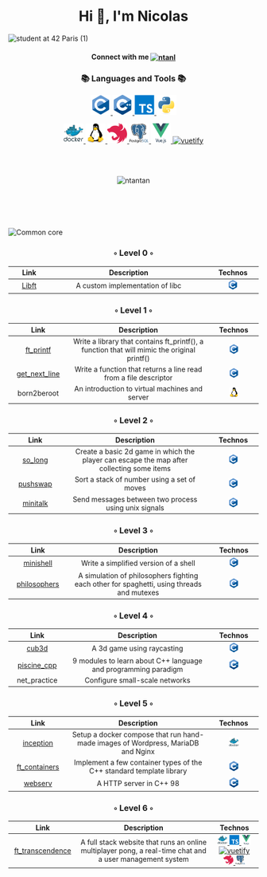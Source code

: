 <h1 align="center">Hi 👋, I'm Nicolas</h1>

![student at 42 Paris (1)](https://github.com/ntantan/ntantan/assets/78843500/e4ef207b-627d-4901-8a6a-24985314ea72)
<h4 align="center">Connect with me <a href="https://linkedin.com/in/ntanl" target="blank"><img align="center" src="https://raw.githubusercontent.com/rahuldkjain/github-profile-readme-generator/master/src/images/icons/Social/linked-in-alt.svg" alt="ntanl" height="15" width="15" /></a></h4>

<h3 align="center">📚 Languages and Tools 📚</h3>
<p align="center">
  <a href="https://www.cprogramming.com/" target="_blank" rel="noreferrer"> <img src="https://raw.githubusercontent.com/devicons/devicon/master/icons/c/c-original.svg" alt="c" width="40" height="40"/> </a>
  <a href="https://www.w3schools.com/cpp/" target="_blank" rel="noreferrer"><img src="https://raw.githubusercontent.com/devicons/devicon/master/icons/cplusplus/cplusplus-original.svg" alt="cplusplus" width="40" height="40"/>
  <a href="https://www.typescriptlang.org/" target="_blank" rel="noreferrer"> <img src="https://raw.githubusercontent.com/devicons/devicon/master/icons/typescript/typescript-original.svg" alt="typescript" width="40" height="40"/> </a>
  <a href="https://www.python.org" target="_blank" rel="noreferrer"> <img src="https://raw.githubusercontent.com/devicons/devicon/master/icons/python/python-original.svg" alt="python" width="40" height="40"/> </a>
</p>
<p align="center">
  <a href="https://www.docker.com/" target="_blank" rel="noreferrer"> <img src="https://raw.githubusercontent.com/devicons/devicon/master/icons/docker/docker-original-wordmark.svg" alt="docker" width="40" height="40"/> </a>
  <a href="https://www.linux.org/" target="_blank" rel="noreferrer"> <img src="https://raw.githubusercontent.com/devicons/devicon/master/icons/linux/linux-original.svg" alt="linux" width="40" height="40"/> </a>
  <a href="https://nestjs.com/" target="_blank" rel="noreferrer"> <img src="https://raw.githubusercontent.com/devicons/devicon/master/icons/nestjs/nestjs-plain.svg" alt="nestjs" width="40" height="40"/> </a>
  <a href="https://www.postgresql.org" target="_blank" rel="noreferrer"> <img src="https://raw.githubusercontent.com/devicons/devicon/master/icons/postgresql/postgresql-original-wordmark.svg" alt="postgresql" width="40" height="40"/> </a>
  <a href="https://vuejs.org/" target="_blank" rel="noreferrer"> <img src="https://raw.githubusercontent.com/devicons/devicon/master/icons/vuejs/vuejs-original-wordmark.svg" alt="vuejs" width="40" height="40"/> </a>
  <a href="https://vuetifyjs.com/en/" target="_blank" rel="noreferrer"> <img src="https://bestofjs.org/logos/vuetify.svg" alt="vuetify" width="40" height="40"/> </a>
</p>

<br></br>

<p align="center">
  <img align="center" src="https://github-readme-stats.vercel.app/api/top-langs?username=ntantan&show_icons=true&locale=en&layout=compact" alt="ntantan" />
</p>

<br></br>

<h1></h1>

![Common core](https://github.com/ntantan/ntantan/assets/78843500/724d90d6-602e-403d-a9dc-1a07e553c4d2)


<h3 align="center">◦ Level 0 ◦</h3>

<table align="center">
<thead align="center">
  <tr>
    <th width="150">Link</th>
    <th width="700">Description</th>
    <th width="150">Technos</th>
  </tr>
</thead>
<tbody align="center">
  <tr>
    <td><a href="https://github.com/ntantan/ft_libft">Libft</a></td>
    <td>A custom implementation of libc</td>
    <td><a href="https://www.cprogramming.com/" target="_blank" rel="noreferrer"> <img src="https://raw.githubusercontent.com/devicons/devicon/master/icons/c/c-original.svg" alt="c" width="20" height="20"/></td>
  </tr>
</tbody>
</table>

<h3 align="center">◦ Level 1 ◦</h3>

<table align="center">
<thead align="center">
  <tr>
    <th width="150">Link</th>
    <th width="700">Description</th>
    <th width="150">Technos</th>
  </tr>
</thead>
<tbody align="center">
  <tr>
    <td><a href="https://github.com/ntantan/ft_printf">ft_printf</a></td>
    <td>Write a library that contains ft_printf(), a function that will mimic the original printf()</td>
    <td><a href="https://www.cprogramming.com/" target="_blank" rel="noreferrer"> <img src="https://raw.githubusercontent.com/devicons/devicon/master/icons/c/c-original.svg" alt="c" width="20" height="20"/></td>
  </tr>
  <tr>
    <td><a href="https://github.com/ntantan/ft_get_next_line">get_next_line</a></td>
    <td>Write a function that returns a line read from a file descriptor</td>
    <td><a href="https://www.cprogramming.com/" target="_blank" rel="noreferrer"> <img src="https://raw.githubusercontent.com/devicons/devicon/master/icons/c/c-original.svg" alt="c" width="20" height="20"/></td>
  </tr>
  <tr>
    <td><a>born2beroot</a></td>
    <td>An introduction to virtual machines and server</td>
    <td><a href="https://www.linux.org/" target="_blank" rel="noreferrer"> <img src="https://raw.githubusercontent.com/devicons/devicon/master/icons/linux/linux-original.svg" alt="linux" width="20" height="20"/></td>
  </tr>
</tbody>
</table>

<h3 align="center">◦ Level 2 ◦</h3>

<table align="center">
<thead align="center">
  <tr>
    <th width="150">Link</th>
    <th width="700">Description</th>
    <th width="150">Technos</th>
  </tr>
</thead>
<tbody align="center">
  <tr>
    <td><a href="https://github.com/ntantan/ft_so_long">so_long</a></td>
    <td>Create a basic 2d game in which the player can escape the map after collecting some items</td>
    <td><a href="https://www.cprogramming.com/" target="_blank" rel="noreferrer"> <img src="https://raw.githubusercontent.com/devicons/devicon/master/icons/c/c-original.svg" alt="c" width="20" height="20"/></td>
  </tr>
  <tr>
    <td><a href="https://github.com/ntantan/ft_pushswap">pushswap</a></td>
    <td>Sort a stack of number using a set of moves</td>
    <td><a href="https://www.cprogramming.com/" target="_blank" rel="noreferrer"> <img src="https://raw.githubusercontent.com/devicons/devicon/master/icons/c/c-original.svg" alt="c" width="20" height="20"/></td>
  </tr>
  <tr>
    <td><a href="https://github.com/ntantan/ft_minitalk">minitalk</a></td>
    <td>Send messages between two process using unix signals</td>
    <td><a href="https://www.cprogramming.com/" target="_blank" rel="noreferrer"> <img src="https://raw.githubusercontent.com/devicons/devicon/master/icons/c/c-original.svg" alt="c" width="20" height="20"/></td>
  </tr>
</tbody>
</table>

<h3 align="center">◦ Level 3 ◦</h3>

<table align="center">
<thead align="center">
  <tr>
    <th width="150">Link</th>
    <th width="700">Description</th>
    <th width="150">Technos</th>
  </tr>
</thead>
<tbody align="center">
  <tr>
    <td><a href="https://github.com/ntantan/ft_minishell">minishell</a></td>
    <td>Write a simplified version of a shell</td>
    <td><a href="https://www.cprogramming.com/" target="_blank" rel="noreferrer"> <img src="https://raw.githubusercontent.com/devicons/devicon/master/icons/c/c-original.svg" alt="c" width="20" height="20"/></td>
  </tr>
  <tr>
    <td><a href="https://github.com/ntantan/ft_philosophers">philosophers</a></td>
    <td>A simulation of philosophers fighting each other for spaghetti, using threads and mutexes</td>
    <td><a href="https://www.cprogramming.com/" target="_blank" rel="noreferrer"> <img src="https://raw.githubusercontent.com/devicons/devicon/master/icons/c/c-original.svg" alt="c" width="20" height="20"/></td>
  </tr>
</tbody>
</table>

<h3 align="center">◦ Level 4 ◦</h3>

<table align="center">
<thead align="center">
  <tr>
    <th width="150">Link</th>
    <th width="700">Description</th>
    <th width="150">Technos</th>
  </tr>
</thead>
<tbody align="center">
  <tr>
    <td><a href="https://github.com/ntantan/ft_cub3d">cub3d</a></td>
    <td>A 3d game using raycasting</td>
    <td><a href="https://www.cprogramming.com/" target="_blank" rel="noreferrer"> <img src="https://raw.githubusercontent.com/devicons/devicon/master/icons/c/c-original.svg" alt="c" width="20" height="20"/></td>
  </tr>
  <tr>
    <td><a href="https://github.com/ntantan/ft_piscine_cpp">piscine_cpp</a></td>
    <td>9 modules to learn about C++ language and programming paradigm</td>
    <td><a href="https://www.w3schools.com/cpp/" target="_blank" rel="noreferrer"> <img src="https://raw.githubusercontent.com/devicons/devicon/master/icons/cplusplus/cplusplus-original.svg" alt="cplusplus" width="20" height="20"/></td>
  </tr>
    <tr>
    <td><a>net_practice</a></td>
    <td>Configure small-scale networks</td>
    <td></td>
  </tr>
</tbody>
</table>

<h3 align="center">◦ Level 5 ◦</h3>

<table align="center">
<thead align="center">
  <tr>
    <th width="150">Link</th>
    <th width="700">Description</th>
    <th width="150">Technos</th>
  </tr>
</thead>
<tbody align="center">
  <tr>
    <td><a href="https://github.com/ntantan/ft_inception">inception</a></td>
    <td>Setup a docker compose that run hand-made images of Wordpress, MariaDB and Nginx</td>
    <td></a> <a href="https://www.docker.com/" target="_blank" rel="noreferrer"> <img src="https://raw.githubusercontent.com/devicons/devicon/master/icons/docker/docker-original-wordmark.svg" alt="docker" width="20" height="20"/></td>
  </tr>
  <tr>
    <td><a href="https://github.com/ntantan/ft_containers">ft_containers</a></td>
    <td>Implement a few container types of the C++ standard template library</td>
    <td><a href="https://www.w3schools.com/cpp/" target="_blank" rel="noreferrer"> <img src="https://raw.githubusercontent.com/devicons/devicon/master/icons/cplusplus/cplusplus-original.svg" alt="cplusplus" width="20" height="20"/></td>
  </tr>
  <tr>
    <td><a href="https://github.com/ntantan/ft_webserv">webserv</a></td>
    <td>A HTTP server in C++ 98</td>
    <td><a href="https://www.w3schools.com/cpp/" target="_blank" rel="noreferrer"> <img src="https://raw.githubusercontent.com/devicons/devicon/master/icons/cplusplus/cplusplus-original.svg" alt="cplusplus" width="20" height="20"/></td>
  </tr>
  </tr>
</tbody>
</table>

<h3 align="center">◦ Level 6 ◦</h3>

<table align="center">
<thead align="center">
  <tr>
    <th width="150">Link</th>
    <th width="700">Description</th>
    <th width="150">Technos</th>
  </tr>
</thead>
<tbody align="center">
  <tr>
    <td><a href="https://github.com/ntantan/ft_transcendence">ft_transcendence</a></td>
    <td>A full stack website that runs an online multiplayer pong, a real-time chat and a user management system</td>
    <td></a> <a href="https://www.docker.com/" target="_blank" rel="noreferrer"> <img src="https://raw.githubusercontent.com/devicons/devicon/master/icons/docker/docker-original-wordmark.svg" alt="docker" width="20" height="20"/> <a href="https://www.typescriptlang.org/" target="_blank" rel="noreferrer"> <img src="https://raw.githubusercontent.com/devicons/devicon/master/icons/typescript/typescript-original.svg" alt="typescript" width="20" height="20"/> </a> <a href="https://vuejs.org/" target="_blank" rel="noreferrer"> <img src="https://raw.githubusercontent.com/devicons/devicon/master/icons/vuejs/vuejs-original-wordmark.svg" alt="vuejs" width="20" height="20"/> </a> <a href="https://vuetifyjs.com/en/" target="_blank" rel="noreferrer"> <img src="https://bestofjs.org/logos/vuetify.svg" alt="vuetify" width="20" height="20"/> </a><a href="https://nestjs.com/" target="_blank" rel="noreferrer"> <img src="https://raw.githubusercontent.com/devicons/devicon/master/icons/nestjs/nestjs-plain.svg" alt="nestjs" width="20" height="20"/> </a> <a href="https://www.postgresql.org" target="_blank" rel="noreferrer"> <img src="https://raw.githubusercontent.com/devicons/devicon/master/icons/postgresql/postgresql-original-wordmark.svg" alt="postgresql" width="20" height="20"/></td>
  </tr>
  </tr>
</tbody>
</table>
